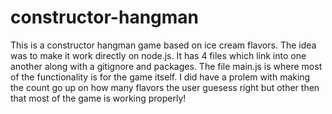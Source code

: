 # constructor-hangman
This is a constructor hangman game based on ice cream flavors.
The idea was to make it work directly on node.js.
It has 4 files which link into one another along with a gitignore and packages.
The file main.js is where most of the functionality is for the game itself.
I did have a prolem with making the count go up on how many flavors the user guesess right but other then that most of the game is working properly!

